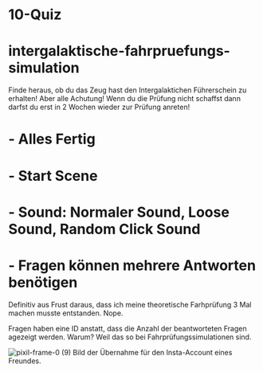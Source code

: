 # 10-Quiz

# intergalaktische-fahrpruefungs-simulation
Finde heraus, ob du das Zeug hast den Intergalaktichen Führerschein zu erhalten! Aber alle Achutung! Wenn du die Prüfung nicht schaffst dann darfst du erst in 2 Wochen wieder zur Prüfung anreten!

# - Alles Fertig
# - Start Scene
# - Sound: Normaler Sound, Loose Sound, Random Click Sound
# - Fragen können mehrere Antworten benötigen

Definitiv aus Frust daraus, dass ich meine theoretische Farhprüfung 3 Mal machen musste entstanden. Nope.

Fragen haben eine ID anstatt, dass die Anzahl der beantworteten Fragen agezeigt werden. Warum? Weil das so bei Fahrprüfungssimulationen sind.

![pixil-frame-0 (9)](https://github.com/wiverite/intergalaktische-fahrpruefungs-simulation/assets/100851021/cdb3550d-057f-43cb-adf5-4abbb423716d)
Bild der Übernahme für den Insta-Account eines Freundes.
